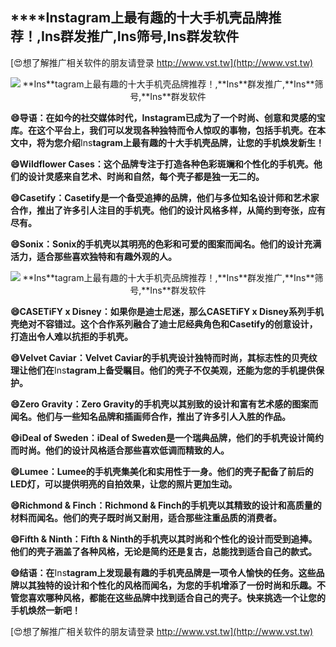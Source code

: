 ## ****Ins**tagram上最有趣的十大手机壳品牌推荐！,**Ins**群发推广,**Ins**筛号,**Ins**群发软件**

[😍想了解推广相关软件的朋友请登录 http://www.vst.tw](http://www.vst.tw)

 <center><img src="https://vst.tw/MP4/tuiguang/png/3.png" alt="**Ins**tagram上最有趣的十大手机壳品牌推荐！,**Ins**群发推广,**Ins**筛号,**Ins**群发软件"></center>

**😄导语：在如今的社交媒体时代，**Ins**tagram已成为了一个时尚、创意和灵感的宝库。在这个平台上，我们可以发现各种独特而令人惊叹的事物，包括手机壳。在本文中，将为您介绍**Ins**tagram上最有趣的十大手机壳品牌，让您的手机焕发新生！**

**😄Wildflower Cases：这个品牌专注于打造各种色彩斑斓和个性化的手机壳。他们的设计灵感来自艺术、时尚和自然，每个壳子都是独一无二的。**

**😄Casetify：Casetify是一个备受追捧的品牌，他们与多位知名设计师和艺术家合作，推出了许多引人注目的手机壳。他们的设计风格多样，从简约到夸张，应有尽有。**

**😄Sonix：Sonix的手机壳以其明亮的色彩和可爱的图案而闻名。他们的设计充满活力，适合那些喜欢独特和有趣外观的人。**

 <center><img src="https://vst.tw/MP4/tuiguang/png/1.png" alt="**Ins**tagram上最有趣的十大手机壳品牌推荐！,**Ins**群发推广,**Ins**筛号,**Ins**群发软件"></center>

**😄CASETiFY x Disney：如果你是迪士尼迷，那么CASETiFY x Disney系列手机壳绝对不容错过。这个合作系列融合了迪士尼经典角色和Casetify的创意设计，打造出令人难以抗拒的手机壳。**

**😄Velvet Caviar：Velvet Caviar的手机壳设计独特而时尚，其标志性的贝壳纹理让他们在**Ins**tagram上备受瞩目。他们的壳子不仅美观，还能为您的手机提供保护。**

**😄Zero Gravity：Zero Gravity的手机壳以其别致的设计和富有艺术感的图案而闻名。他们与一些知名品牌和插画师合作，推出了许多引人入胜的作品。**

**😄iDeal of Sweden：iDeal of Sweden是一个瑞典品牌，他们的手机壳设计简约而时尚。他们的设计风格适合那些喜欢低调而精致的人。**

**😄Lumee：Lumee的手机壳集美化和实用性于一身。他们的壳子配备了前后的LED灯，可以提供明亮的自拍效果，让您的照片更加生动。**

**😄Richmond & Finch：Richmond & Finch的手机壳以其精致的设计和高质量的材料而闻名。他们的壳子既时尚又耐用，适合那些注重品质的消费者。**

**😄Fifth & Ninth：Fifth & Ninth的手机壳以其时尚和个性化的设计而受到追捧。他们的壳子涵盖了各种风格，无论是简约还是复古，总能找到适合自己的款式。**

**😄结语：在**Ins**tagram上发现最有趣的手机壳品牌是一项令人愉快的任务。这些品牌以其独特的设计和个性化的风格而闻名，为您的手机增添了一份时尚和乐趣。不管您喜欢哪种风格，都能在这些品牌中找到适合自己的壳子。快来挑选一个让您的手机焕然一新吧！**

[😍想了解推广相关软件的朋友请登录 http://www.vst.tw](http://www.vst.tw)



